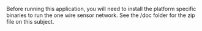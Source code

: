 Before running this application, you will need to install the platform specific binaries to run the one wire sensor network. See the /doc folder for the zip file on this subject. 